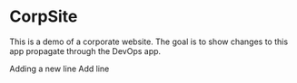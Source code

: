 # CorpSite

This is a demo of a corporate website.  The goal is to show changes to this app propagate through the DevOps app.

Adding a new line
Add line 
